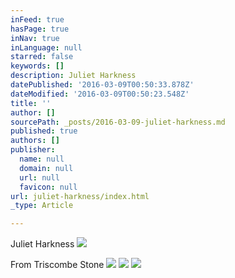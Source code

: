 ```yaml
---
inFeed: true
hasPage: true
inNav: true
inLanguage: null
starred: false
keywords: []
description: Juliet Harkness
datePublished: '2016-03-09T00:50:33.878Z'
dateModified: '2016-03-09T00:50:23.548Z'
title: ''
author: []
sourcePath: _posts/2016-03-09-juliet-harkness.md
published: true
authors: []
publisher:
  name: null
  domain: null
  url: null
  favicon: null
url: juliet-harkness/index.html
_type: Article

---
```

Juliet Harkness
![](https://s3-us-west-2.amazonaws.com/the-grid-img/p/d2325be69348a856a7bb0580b6e9b3a105549437.jpg)

From Triscombe Stone
![](https://the-grid-user-content.s3-us-west-2.amazonaws.com/3b2a814c-9ee8-477d-8cfb-b8f1d6156f3a.jpg)
![](https://the-grid-user-content.s3-us-west-2.amazonaws.com/7c334779-9862-40f2-9f0c-b9cf5e0011f0.jpg)
![](https://the-grid-user-content.s3-us-west-2.amazonaws.com/07c51150-fb9c-4c83-af18-51caeb6f99d4.jpg)